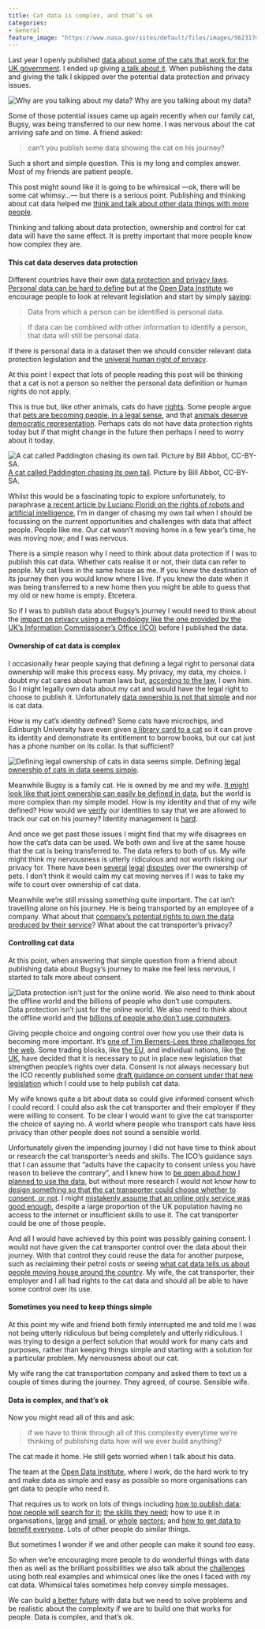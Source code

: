 ```yaml
---
title: Cat data is complex, and that’s ok
categories:
- General
feature_image: "https://www.nasa.gov/sites/default/files/images/562317main_PIA14033_full.jpg"
---
```


Last year I openly published [data about some of the cats that work for the UK government](https://peterkwells.github.io/uk-government-cats/). I ended up giving [a talk about it](https://theodi.org/lunchtime-lectures/friday-lunchtime-lecture-creating-a-web-of-cats). When publishing the data and giving the talk I skipped over the potential data protection and privacy issues.

<!-- more -->

![Why are you talking about my data?](https://cdn-images-1.medium.com/max/600/1*U0lt90vLRllsTyyyEpw4uA.png)
Why are you talking about my data?

Some of those potential issues came up again recently when our family cat, Bugsy, was being transferred to our new home. I was nervous about the cat arriving safe and on time. A friend asked:

> can’t you publish some data showing the cat on his journey?

Such a short and simple question. This is my long and complex answer. Most of my friends are patient people.

This post might sound like it is going to be whimsical —ok, there will be some cat whimsy…— but there is a serious point. Publishing and thinking about cat data helped me [think and talk about other data things with more people](https://hackernoon.com/gov-cats-f143d4a7407b#.94ogt8nrt).

Thinking and talking about data protection, ownership and control for cat data will have the same effect. It is pretty important that more people know how complex they are.

#### This cat data deserves data protection

Different countries have their own [data protection and privacy laws](https://en.wikipedia.org/wiki/Information_privacy_law). [Personal data can be hard to define](https://theodi.org/blog/the-general-data-protection-regulation-expands-the-definition-of-personal-data) but at the [Open Data Institute](https://theodi.org) we encourage people to look at relevant legislation and start by simply [saying](https://theodi.org/blog/closed-shared-open-data-whats-in-a-name):

> Data from which a person can be identified is personal data.

> If data can be combined with other information to identify a person, that data will still be personal data.

If there is personal data in a dataset then we should consider relevant data protection legislation and the [univeral human right of privacy](http://www.claiminghumanrights.org/udhr_article_12.html).

At this point I expect that lots of people reading this post will be thinking that a cat is not a person so neither the personal data definition or human rights do not apply.

This is true but, like other animals, cats do have [rights](https://en.wikipedia.org/wiki/Animal_rights). Some people argue that [pets are becoming people, in a legal sense](https://www.scientificamerican.com/article/animals-with-human-rights-will-be-more-than-a-pet-peeve-for-researchers/), and that [animals deserve democratic representation](http://www.casj.org.uk/news/animals-democratic-political-representation/). Perhaps cats do not have data protection rights today but if that might change in the future then perhaps I need to worry about it today.

![[A cat called Paddington chasing its own tail](https://www.flickr.com/photos/wbaiv/5369031627/in/photolist-dJQqWB-4txAqR-bcMbTv-4LFYYp-cvMVV7-4pscps-5nnt8B-5nrJS3-78Kof-5Ud7uX-NixDYA-5vQmgD-9nQq6c-be5Uik-9brG3P-5Uhv2Y-n98L5-5r8xp-53Yy7E-xfS6h-7Fpow3-5bikdx). Picture by Bill Abbot, CC-BY-SA.](https://cdn-images-1.medium.com/max/600/1*-bJBBoGa_MDwRdGJ86bL0Q.jpeg)
[A cat called Paddington chasing its own tail](https://www.flickr.com/photos/wbaiv/5369031627/in/photolist-dJQqWB-4txAqR-bcMbTv-4LFYYp-cvMVV7-4pscps-5nnt8B-5nrJS3-78Kof-5Ud7uX-NixDYA-5vQmgD-9nQq6c-be5Uik-9brG3P-5Uhv2Y-n98L5-5r8xp-53Yy7E-xfS6h-7Fpow3-5bikdx). Picture by Bill Abbot, CC-BY-SA.

Whilst this would be a fascinating topic to explore unfortunately, to paraphrase [a recent article by Luciano Floridi on the rights of robots and artificial intelligence](https://www.academia.edu/31710098/Roman_law_offers_a_better_guide_to_robot_rights_than_sci-fi), I’m in danger of chasing my own tail when I should be focussing on the current opportunities and challenges with data that affect people. People like me. Our cat wasn’t moving home in a few year’s time, he was moving now; and I was nervous.

There is a simple reason why I need to think about data protection if I was to publish this cat data. Whether cats realise it or not, their data can refer to people. My cat lives in the same house as me. If you knew the destination of its journey then you would know where I live. If you knew the date when it was being transferred to a new home then you might be able to guess that my old or new home is empty. Etcetera.

So if I was to publish data about Bugsy’s journey I would need to think about the [impact on privacy using a methodology like the one provided by the UK’s Information Commissioner’s Office (ICO)](https://ico.org.uk/media/for-organisations/documents/1595/pia-code-of-practice.pdf) before I published the data.

#### Ownership of cat data is complex

I occasionally hear people saying that defining a legal right to personal data ownership will make this process easy. My privacy, my data, my choice. I doubt my cat cares about human laws but, [according to the law,](http://www.legislation.gov.uk/ukpga/1968/60/section/4) I own him. So I might legally own data about my cat and would have the legal right to choose to publish it. Unfortunately [data ownership is not that simple](https://theodi.org/blog/how-do-we-own-data) and nor is cat data.

How is my cat’s identity defined? Some cats have microchips, and Edinburgh University have even given [a library card to a cat](http://edinburgh.stv.tv/articles/302685-edinburgh-university-library-cat-gains-fans-on-social-media/) so it can prove its identity and demonstrate its entitlement to borrow books, but our cat just has a phone number on its collar. Is that sufficient?

![Defining [legal ownership of cats in data seems simple](https://peterkwells.github.io/cat-human-adoption-data/).](https://cdn-images-1.medium.com/max/600/1*lbOOPuX29TzTupEadYiGYg.png)
Defining [legal ownership of cats in data seems simple](https://peterkwells.github.io/cat-human-adoption-data/).

Meanwhile Bugsy is a family cat. He is owned by me and my wife. [It might look like that joint ownership can easily be defined in data](https://peterkwells.github.io/cat-human-adoption-data/), but the world is more complex than my simple model. How is my identity and that of my wife defined? How would we [verify](http://gov.uk/government/publications/introducing-govuk-verify/introducing-govuk-verify) our identities to say that we are allowed to track our cat on his journey? Identity management is [hard](http://paulclarke.com/honestlyreal/2010/12/achilles-and-the-tortoise-do-identity-management/).

And once we get past those issues I might find that my wife disagrees on how the cat’s data can be used. We both own and live at the same house that the cat is being transferred to. The data refers to both of us. My wife might think my nervousness is utterly ridiculous and not worth risking _our_ privacy for. There have been [several](http://articles.latimes.com/2012/aug/22/local/la-me-adv-pet-court-20120822) [legal](http://www.huffingtonpost.com/2014/01/02/divorce-pet-custody_n_4533193.html) [disputes](http://www.express.co.uk/news/uk/334000/Cat-fight-over-who-owns-the-pet-who-went-astray) over the ownership of pets. I don’t think it would calm my cat moving nerves if I was to take my wife to court over ownership of cat data.

Meanwhile we’re still missing something quite important. The cat isn’t travelling alone on his journey. He is being transported by an employee of a company. What about that [company’s potential rights to own the data produced by their service](http://fortune.com/2016/04/06/who-owns-the-data/)? What about the cat transporter’s privacy?

#### Controlling cat data

At this point, when answering that simple question from a friend about publishing data about Bugsy’s journey to make me feel less nervous, I started to talk more about consent.

![Data protection isn’t just for the online world. We also need to think about the offline world and the [billions of people who don’t use computers](http://webfoundation.org/our-work/).](https://cdn-images-1.medium.com/max/600/1*93AHMzRJ5_T_vZgm3LK2xw.jpeg)
Data protection isn’t just for the online world. We also need to think about the offline world and the [billions of people who don’t use computers](http://webfoundation.org/our-work/).

Giving people choice and ongoing control over how you use their data is becoming more important. It’s [one of Tim Berners-Lees three challenges for the web](http://webfoundation.org/2017/03/web-turns-28-letter/). Some trading blocks, like [the EU](http://www.eugdpr.org), and individual nations, like [the UK](http://www.computerweekly.com/news/450412141/UK-legislation-will-mirror-EUs-GDPR-says-Matt-Hancock), have decided that it is necessary to put in place new legislation that strengthen people’s rights over data. Consent is not always necessary but the ICO recently published some [draft guidance on consent under that new legislation](https://iconewsblog.wordpress.com/2017/03/02/ico-guidance-for-consent-in-the-gdpr/) which I could use to help publish cat data.

My wife knows quite a bit about data so could give informed consent which I could record. I could also ask the cat transporter and their employer if they were willing to consent. To be clear I would want to give the cat transporter the choice of saying no. A world where people who transport cats have less privacy than other people does not sound a sensible world.

Unfortunately given the impending journey I did not have time to think about or research the cat transporter’s needs and skills. The ICO’s guidance says that I can assume that “adults have the capacity to consent unless you have reason to believe the contrary”, and I knew how to [be open about how I planned to use the data](http://theodi.org/guides/openness-principles-for-organisations-handling-personal-data), but without more research I would not know how to [design something so that the cat transporter could choose whether to consent, or not](http://catalogue.projectsbyif.com/?/consentmodels). I might [mistakenly assume that an online only service was good enough](https://www.theguardian.com/society/2017/mar/09/rules-stopping-mps-helping-benefit-claimants-scrapped), despite a large proportion of the UK population having no access to the internet or insufficient skills to use it. The cat transporter could be one of those people.

And all I would have achieved by this point was possibly gaining consent. I would not have given the cat transporter control over the data about their journey. With that control they could reuse the data for another purpose, such as reclaiming their petrol costs or seeing [what cat data tells us about people moving house around the country](http://www.royalmail.com/redirection-moving-map-results?postcode=fy8). My wife, the cat transporter, their employer and I all had rights to the cat data and should all be able to have some control over its use.

#### Sometimes you need to keep things simple

At this point my wife and friend both firmly interrupted me and told me I was not being utterly ridiculous but being completely and utterly ridiculous. I was trying to design a perfect solution that would work for many cats and purposes, rather than keeping things simple and starting with a solution for a particular problem. My nervousness about our cat.

My wife rang the cat transportation company and asked them to text us a couple of times during the journey. They agreed, of course. Sensible wife.

#### Data is complex, and that’s ok

Now you might read all of this and ask:

> if we have to think through all of this complexity everytime we’re thinking of publishing data how will we ever build anything?

The cat made it home. He still gets worried when I talk about his data.

The team at the [Open Data Institute](https://theodi.org), where I work, do the hard work to try and make data as simple and easy as possible so more organisations can get data to people who need it.

That requires us to work on lots of things including [how to publish data](http://theodi.org/labs); [how people will search for it](http://theodi.org/blog/we-need-to-learn-how-to-search-the-web-of-data); [the skills they need](http://theodi.org/open-data-skills-framework); how to use it in organisations, [large](http://theodi.org/open-enterprise-big-business) and [small](https://theodi.org/news/four-new-open-data-startups-join-odi-startup-accelerator-programme), or [whole](https://www.openactive.io) [sectors](http://theodi.org/open-banking-standard); and [how to get data to benefit everyone](http://theodi.org/guides/principles-for-strengthening-our-data-infrastructure). Lots of other people do similar things.

But sometimes I wonder if we and other people can make it sound _too_ easy.

So when we’re encouraging more people to do wonderful things with data then as well as the brilliant possibilities we also talk about the [challenges](http://webfoundation.org/2017/03/web-turns-28-letter/) using both real examples and whimsical ones like the ones I faced with my cat data. Whimsical tales sometimes help convey simple messages.

We can build [a better future](http://theodi.org/blog/comment-what-would-an-open-data-future-look-like) with data but we need to solve problems and be realistic about the complexity if we are to build one that works for people. Data is complex, and that’s ok.
